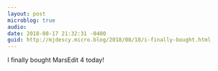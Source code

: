 ```yaml
---
layout: post
microblog: true
audio: 
date: 2018-08-17 21:32:31 -0400
guid: http://mjdescy.micro.blog/2018/08/18/i-finally-bought.html
---
```

I finally bought MarsEdit 4 today!
